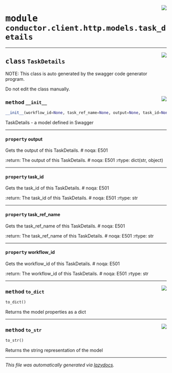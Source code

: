 <!-- markdownlint-disable -->

<a href="../src/conductor/client/http/models/task_details.py#L0"><img align="right" style="float:right;" src="https://img.shields.io/badge/-source-cccccc?style=flat-square"></a>

# <kbd>module</kbd> `conductor.client.http.models.task_details`






---

<a href="../src/conductor/client/http/models/task_details.py#L6"><img align="right" style="float:right;" src="https://img.shields.io/badge/-source-cccccc?style=flat-square"></a>

## <kbd>class</kbd> `TaskDetails`
NOTE: This class is auto generated by the swagger code generator program. 

Do not edit the class manually. 

<a href="../src/conductor/client/http/models/task_details.py#L32"><img align="right" style="float:right;" src="https://img.shields.io/badge/-source-cccccc?style=flat-square"></a>

### <kbd>method</kbd> `__init__`

```python
__init__(workflow_id=None, task_ref_name=None, output=None, task_id=None)
```

TaskDetails - a model defined in Swagger 


---

#### <kbd>property</kbd> output

Gets the output of this TaskDetails.  # noqa: E501 



:return: The output of this TaskDetails.  # noqa: E501 :rtype: dict(str, object) 

---

#### <kbd>property</kbd> task_id

Gets the task_id of this TaskDetails.  # noqa: E501 



:return: The task_id of this TaskDetails.  # noqa: E501 :rtype: str 

---

#### <kbd>property</kbd> task_ref_name

Gets the task_ref_name of this TaskDetails.  # noqa: E501 



:return: The task_ref_name of this TaskDetails.  # noqa: E501 :rtype: str 

---

#### <kbd>property</kbd> workflow_id

Gets the workflow_id of this TaskDetails.  # noqa: E501 



:return: The workflow_id of this TaskDetails.  # noqa: E501 :rtype: str 



---

<a href="../src/conductor/client/http/models/task_details.py#L132"><img align="right" style="float:right;" src="https://img.shields.io/badge/-source-cccccc?style=flat-square"></a>

### <kbd>method</kbd> `to_dict`

```python
to_dict()
```

Returns the model properties as a dict 

---

<a href="../src/conductor/client/http/models/task_details.py#L159"><img align="right" style="float:right;" src="https://img.shields.io/badge/-source-cccccc?style=flat-square"></a>

### <kbd>method</kbd> `to_str`

```python
to_str()
```

Returns the string representation of the model 




---

_This file was automatically generated via [lazydocs](https://github.com/ml-tooling/lazydocs)._
